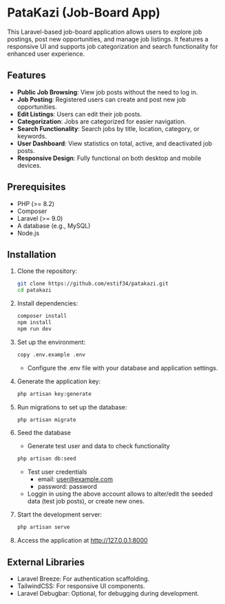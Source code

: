 # PataKazi (Job-Board App)

This Laravel-based job-board application allows users to explore job postings, post new opportunities, and manage job listings. It features a responsive UI and supports job categorization and search functionality for enhanced user experience.

## Features
- **Public Job Browsing**: View job posts without the need to log in.
- **Job Posting**: Registered users can create and post new job opportunities.
- **Edit Listings**: Users can edit their job posts.
- **Categorization**: Jobs are categorized for easier navigation.
- **Search Functionality**: Search jobs by title, location, category, or keywords.
- **User Dashboard**: View statistics on total, active, and deactivated job posts.
- **Responsive Design**: Fully functional on both desktop and mobile devices.

## Prerequisites
- PHP (>= 8.2)
- Composer
- Laravel (>= 9.0)
- A database (e.g., MySQL)
- Node.js 

## Installation
1. Clone the repository:
   ```bash
   git clone https://github.com/estif34/patakazi.git
   cd patakazi
   ```
2. Install dependencies:
   ```bash
   composer install
   npm install
   npm run dev
   ```
3. Set up the environment:
   ```bash
   copy .env.example .env
   ```
   - Configure the .env file with your database and application settings.

4. Generate the application key:
   ```bash
   php artisan key:generate
   ```
5. Run migrations to set up the database:
   ```bash
   php artisan migrate
   ```
6. Seed the database
   - Generate test user and data to check functionality
   ```bash
   php artisan db:seed
   ```
   - Test user credentials 
      - email: user@example.com
      - password: password
   - Loggin in using the above account allows to alter/edit the seeded data (test job posts), or create new ones.
   
7. Start the development server:
   ```bash
   php artisan serve
   ```
8. Access the application at http://127.0.0.1:8000

## External Libraries
 - Laravel Breeze: For authentication scaffolding.
 - TailwindCSS: For responsive UI components.
 - Laravel Debugbar: Optional, for debugging during development.
   


   
   
